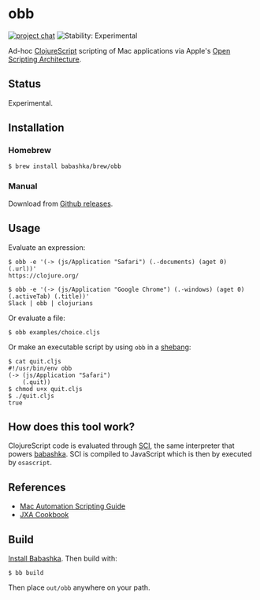 # obb

[![project chat](https://img.shields.io/badge/slack-join_chat-brightgreen.svg)](https://app.slack.com/client/T03RZGPFR/C02S1220XRV)
![Stability: Experimental](https://img.shields.io/badge/stability-experimental-orange.svg)

Ad-hoc [ClojureScript](https://clojurescript.org/) scripting of Mac applications via Apple's [Open Scripting Architecture](https://developer.apple.com/library/archive/documentation/LanguagesUtilities/Conceptual/MacAutomationScriptingGuide/).

## Status

Experimental.

## Installation

### Homebrew

``` shell
$ brew install babashka/brew/obb
```

### Manual

Download from [Github releases](https://github.com/babashka/obb/releases).

## Usage

Evaluate an expression:

``` shell
$ obb -e '(-> (js/Application "Safari") (.-documents) (aget 0) (.url))'
https://clojure.org/
```

``` shell
$ obb -e '(-> (js/Application "Google Chrome") (.-windows) (aget 0) (.activeTab) (.title))'
Slack | obb | clojurians
```

Or evaluate a file:

``` shell
$ obb examples/choice.cljs
```

Or make an executable script by using `obb` in a [shebang](https://en.wikipedia.org/wiki/Shebang_(Unix)):

``` shell
$ cat quit.cljs
#!/usr/bin/env obb
(-> (js/Application "Safari")
    (.quit))
$ chmod u+x quit.cljs
$ ./quit.cljs
true
```

## How does this tool work?

ClojureScript code is evaluated through [SCI](https://github.com/borkdude/sci), the same interpreter that powers [babashka](https://babashka.org/). SCI is compiled to JavaScript which is then by executed by `osascript`.

## References

- [Mac Automation Scripting Guide](https://developer.apple.com/library/archive/documentation/LanguagesUtilities/Conceptual/MacAutomationScriptingGuide/GettoKnowScriptEditor.html#//apple_ref/doc/uid/TP40016239-CH5-SW1)
- [JXA Cookbook](https://github.com/JXA-Cookbook/JXA-Cookbook/wiki)

## Build

[Install Babashka](https://github.com/babashka/babashka/#installation). Then build with:

``` shell
$ bb build
```

Then place `out/obb` anywhere on your path.
